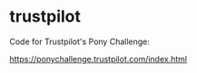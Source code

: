 # trustpilot
Code for Trustpilot's Pony Challenge:

https://ponychallenge.trustpilot.com/index.html

